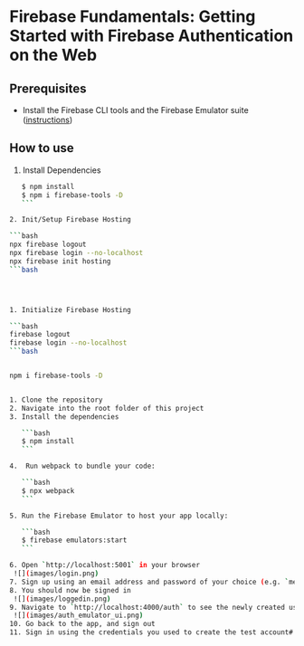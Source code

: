 # Firebase Fundamentals: Getting Started with Firebase Authentication on the Web



## Prerequisites

* Install the Firebase CLI tools and the Firebase Emulator suite ([instructions](https://firebase.google.com/docs/emulator-suite/install_and_configure))

## How to use

1. Install Dependencies
 ```bash
    $ npm install
    $ npm i firebase-tools -D
    ```

2. Init/Setup Firebase Hosting

 ```bash
npx firebase logout
npx firebase login --no-localhost
npx firebase init hosting
 ```bash




1. Initialize Firebase Hosting 

 ```bash
firebase logout
firebase login --no-localhost
 ```bash


npm i firebase-tools -D


1. Clone the repository
2. Navigate into the root folder of this project
3. Install the dependencies

    ```bash
    $ npm install
    ```

4.  Run webpack to bundle your code:

    ```bash
    $ npx webpack
    ```

5. Run the Firebase Emulator to host your app locally:

    ```bash
    $ firebase emulators:start
    ```

6. Open `http://localhost:5001` in your browser
  ![](images/login.png)
7. Sign up using an email address and password of your choice (e.g. `me@awesomekittens.test`)
8. You should now be signed in
  ![](images/loggedin.png)
9. Navigate to `http://localhost:4000/auth` to see the newly created user in the Firebase Authentication Emulator UI
  ![](images/auth_emulator_ui.png)
10. Go back to the app, and sign out
11. Sign in using the credentials you used to create the test account# firebase-auth
